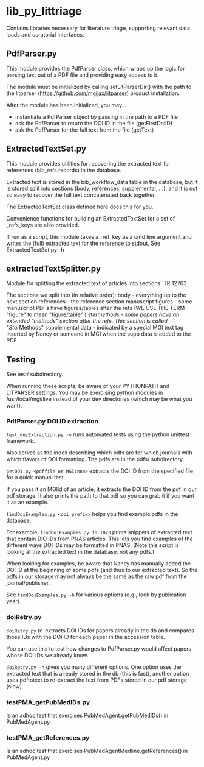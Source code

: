 # lib_py_littriage
Contains libraries necessary for literature triage, supporting relevant data loads and curatorial interfaces.

## PdfParser.py
This module provides the PdfParser class, which wraps up the logic for parsing text out of a PDF file and providing easy access to it.

The module must be initialized by calling setLitParserDir() with the path to the litparser (https://github.com/mgijax/litparser) product installation.

After the module has been initialized, you may...

* instantiate a PdfParser object by passing in the path to a PDF file
* ask the PdfParser to return the DOI ID in the file (getFirstDoiID)
* ask the PdfParser for the full text from the file (getText)

## ExtractedTextSet.py
This module provides utilities for recovering the extracted text for 
references (bib\_refs records) in the database.

Extracted text is stored in the bib\_workflow\_data table in the database,
but it is stored split into sections (body, references, supplemental, ...),
and it is not so easy to recover the full text concatenated back together.

The ExtractedTextSet class defined here does this for you.

Convenience functions for building an ExtractedTextSet for a set of
\_refs\_keys are also provided.

If run as a script, this module takes a \_ref\_key as a cmd line argument
and writes the (full) extracted text for the reference to stdout.
See ExtractedTextSet.py -h

## extractedTextSplitter.py
Module for splitting the extracted text of articles into sections.
TR 12763

The sections we split into (in relative order):
    body                - everything up to the next section
    references          - the reference section
    manuscript figures  - some manuscript PDFs have figures/tables after
                           the refs
                          (WE USE THE TERM "figure" to mean "figure/table" )
    star*methods        - some papers have an extended "methods" section
                           after the refs. This section is called "Star*Methods"
    supplemental data   - indicated by a special MGI text tag inserted by
                           Nancy or someone in MGI when the supp data is added
                           to the PDF

## Testing
See test/ subdirectory.

When running these scripts, be aware of your PYTHONPATH and LITPARSER settings.
You may be exercising python modules in /usr/local/mgi/live instead of your
dev directories (which may be what you want).

### PdfParser.py DOI ID extraction
`test_doiExtraction.py -v` runs automated tests using the python unittest
framework.

Also serves as the index describing which pdfs are for which journals with
which flavors of DOI formatting.
The pdfs are in the pdfs/ subdirectory.

`getDOI.py <pdffile or MGI:nnn>` extracts the DOI ID from the specified file
for a quick manual test.

If you pass it an MGIid of an article, it extracts the DOI ID from the pdf
in our pdf storage. It also prints the path to that pdf so you can grab it
if you want it as an example.

`findDoiExamples.py <doi prefix>` helps you find example pdfs in the database.

For example, `findDoiExamples.py 10.1073` prints snippets of extracted text
that contain DIO IDs from PNAS articles. This lets you find examples of the 
different ways DOI IDs may be formatted in PNAS. (Note this script is looking
at the extracted text in the database, not any pdfs.)

When looking for examples, be aware that Nancy has manually added the DOI ID at
the beginning of some pdfs (and thus to our extracted text). So the pdfs in our
storage may not always be the same as the raw pdf from the journal/publisher.

See `findDoiExamples.py -h` for various options
(e.g., look by publication year).

### doiRetry.py
`doiRetry.py` re-extracts DOI IDs for papers already in the db and compares
those IDs with the DOI ID for each paper in the accession table.

You can use this to test how changes to PdfParser.py would affect papers whose
DOI IDs we already know.

`doiRetry.py -h` gives you many different options. One option uses the extracted
text that is already stored in the db (this is fast), another option uses
pdftotext to re-extract the text from PDFs stored in our pdf storage (slow).

### testPMA_getPubMedIDs.py
Is an adhoc test that exercises PubMedAgent.getPubMedIDs() in PubMedAgent.py

### testPMA_getReferences.py
Is an adhoc test that exercises PubMedAgentMedline.getReferences() in PubMedAgent.py
